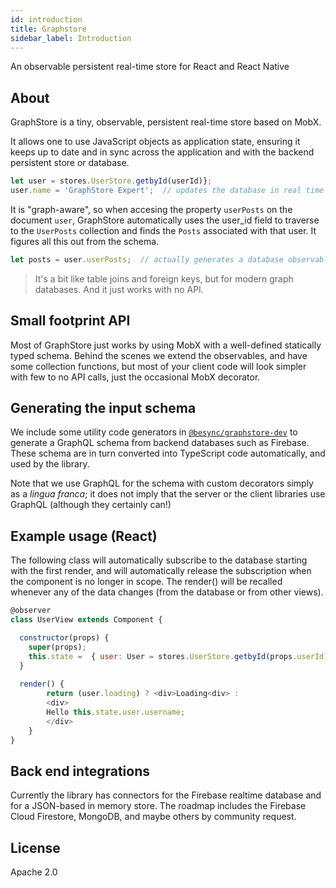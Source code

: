 ```yaml
---
id: introduction
title: Graphstore
sidebar_label: Introduction
---
```


An observable persistent real-time store for React and React Native

## About

GraphStore is a tiny, observable, persistent real-time store based on MobX.  

It allows one to use JavaScript objects as application state, ensuring it keeps up to date and in sync across the application and with the backend persistent store or database.  

```js
let user = stores.UserStore.getbyId(userId)};
user.name = 'GraphStore Expert';  // updates the database in real time
```

It is "graph-aware", so when accesing the property `userPosts` on the document `user`, GraphStore automatically uses the user_id field to traverse to the `UserPosts` collection and finds the `Posts` associated with that user.  It figures all this out from the schema.

```js
let posts = user.userPosts;  // actually generates a database observable subscription
```

> It's a bit like table joins and foreign keys, but for modern graph databases.  And it just works with no API.


## Small footprint API

Most of GraphStore just works by using MobX with a well-defined statically typed schema.   Behind the scenes we extend the observables, and have some collection functions, but most of your client code will look simpler with few to no API calls, just the occasional MobX decorator.

## Generating the input schema

We include some utility code generators in [`@besync/graphstore-dev`](schema-generator.md) to generate a GraphQL schema from backend databases such as Firebase.   These schema are in turn converted into TypeScript code automatically, and used by the library.   

Note that we use GraphQL for the schema with custom decorators simply as a *lingua franca*; it does not imply that the server or the client libraries use GraphQL (although they certainly can!)

## Example usage (React)

The following class will automatically subscribe to the database starting with the first render, and will automatically release the subscription when the component is no longer in scope.  The render() will be recalled whenever any of the data changes (from the database or from other views).

```js
@observer
class UserView extends Component {

  constructor(props) {
    super(props);
    this.state =  { user: User = stores.UserStore.getbyId(props.userId)};
  }
  
  render() {
        return (user.loading) ? <div>Loading<div> : 
        <div>
        Hello this.state.user.username;
        </div>
    }
}
```

## Back end integrations

Currently the library has connectors for the Firebase realtime database and for a JSON-based in memory store.  The roadmap includes the Firebase Cloud Firestore, MongoDB, and maybe others by community request.

## License

Apache 2.0
